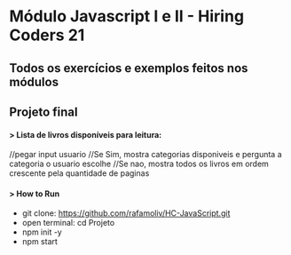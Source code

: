 # Módulo Javascript I e II - Hiring Coders 21

## Todos os exercícios e exemplos feitos nos módulos

## Projeto final

#### > Lista de livros disponíveis para leitura:

//pegar input usuario
//Se Sim, mostra categorias disponiveis e pergunta a categoria o usuario escolhe
//Se nao, mostra todos os livros em ordem crescente pela quantidade de paginas

#### > How to Run

- git clone: https://github.com/rafamoliv/HC-JavaScript.git
- open terminal: cd Projeto
- npm init -y
- npm start
